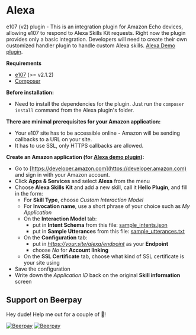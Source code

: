 # Alexa
e107 (v2) plugin - This is an integration plugin for Amazon Echo devices, allowing e107 to respond to Alexa Skills Kit requests. Right now the plugin provides only a basic integration. Developers will need to create their own customized handler plugin to handle custom Alexa skills. [Alexa Demo plugin](https://github.com/lonalore/alexa_demo).

**Requirements**
- [e107](https://github.com/e107inc/e107) (>= v2.1.2)
- [Composer](https://getcomposer.org/)

**Before installation:**
- Need to install the dependencies for the plugin. Just run the `composer install` command from the Alexa plugin's folder.

**There are minimal prerequisites for your Amazon application:**
- Your e107 site has to be accessible online - Amazon will be sending callbacks to a URL on your site.
- It has to use SSL, only HTTPS callbacks are allowed.

**Create an Amazon application (for [Alexa demo plugin](https://github.com/lonalore/alexa_demo)):**
* Go to [https://developer.amazon.com](https://developer.amazon.com) and sign in with your Amazon account.
* Click **Apps & Services** and select **Alexa** from the menu
* Choose **Alexa Skills Kit** and add a new skill, call it **Hello Plugin**, and fill in the form:
  * For **Skill Type**, choose _Custom Interaction Model_
  * For **Invocation name**, use a short phrase of your choice such as _My Application_
  * On the **Interaction Model** tab:
    * put in **Intent Schema** from this file: [sample_intents.json](https://github.com/lonalore/alexa_demo/blob/master/sample_intents.json)
    * put in **Sample Utterances** from this file: [sample_utterances.txt](https://github.com/lonalore/alexa_demo/blob/master/sample_utterances.txt)
  * On the **Configuration** tab:
    * put in _https://your.site/alexa/endpoint_ as your **Endpoint**
    * choose _No_ for **Account linking**
  * On the **SSL Certificate** tab, choose what kind of SSL certificate is your site using
* Save the configuration
* Write down the _Application ID_ back on the original **Skill information** screen

## Support on Beerpay
Hey dude! Help me out for a couple of :beers:!

[![Beerpay](https://beerpay.io/lonalore/alexa/badge.svg?style=beer-square)](https://beerpay.io/lonalore/alexa)  [![Beerpay](https://beerpay.io/lonalore/alexa/make-wish.svg?style=flat-square)](https://beerpay.io/lonalore/alexa?focus=wish)